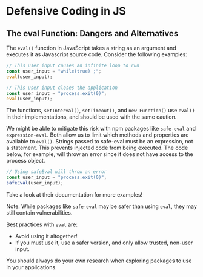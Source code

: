 # Defensive Coding in JS

## The eval Function: Dangers and Alternatives

The `eval()` function in JavaScript takes a string as an argument and executes it as Javascript source code. Consider the following examples:

```Javascript
// This user input causes an infinite loop to run
const user_input = "while(true) ;";
eval(user_input);
```

```Javascript
// This user input closes the application
const user_input = "process.exit(0)";
eval(user_input);
```

The functions, `setInterval()`, `setTimeout()`, and `new Function()` use `eval()` in their implementations, and should be used with the same caution.

We might be able to mitigate this risk with npm packages like `safe-eval` and `expression-eval`. Both allow us to limit which methods and properties are available to `eval()`. Strings passed to safe-eval must be an expression, not a statement. This prevents injected code from being executed. The code below, for example, will throw an error since it does not have access to the process object.

```Javascript
// Using safeEval will throw an error
const user_input = "process.exit(0)";
safeEval(user_input);
```

Take a look at their documentation for more examples!

Note: While packages like `safe-eval` may be safer than using `eval`, they may still contain vulnerabilities.

Best practices with `eval` are:

- Avoid using it altogether!
- If you must use it, use a safer version, and only allow trusted, non-user input.

You should always do your own research when exploring packages to use in your applications.
